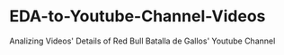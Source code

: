 # EDA-to-Youtube-Channel-Videos
 Analizing Videos' Details of Red Bull Batalla de Gallos' Youtube Channel
